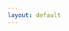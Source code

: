 ```yaml
---
layout: default
---
```





<script async src="https://telegram.org/js/telegram-widget.js?21" data-telegram-post="jhpark_official/17" data-width="100%"></script>


<script async src="https://telegram.org/js/telegram-widget.js?21" data-telegram-post="jhpark_official/14" data-width="100%"></script>



<script async src="https://telegram.org/js/telegram-widget.js?21" data-telegram-post="jhpark_official/10" data-width="100%"></script>



<script async src="https://telegram.org/js/telegram-widget.js?21" data-telegram-post="jhpark_official/9" data-width="100%"></script>




<script async src="https://telegram.org/js/telegram-widget.js?21" data-telegram-post="jhpark_official/8" data-width="100%"></script>



<script async src="https://telegram.org/js/telegram-widget.js?21" data-telegram-post="jhpark_official/7" data-width="100%"></script>




<script async src="https://telegram.org/js/telegram-widget.js?21" data-telegram-post="jhpark_official/6" data-width="100%"></script>




<script async src="https://telegram.org/js/telegram-widget.js?21" data-telegram-post="jhpark_official/5" data-width="100%"></script>





<script async src="https://telegram.org/js/telegram-widget.js?21" data-telegram-post="jhpark_official/4" data-width="100%"></script>





<script async src="https://telegram.org/js/telegram-widget.js?21" data-telegram-post="jhpark_official/3" data-width="100%"></script>





<script async src="https://telegram.org/js/telegram-widget.js?21" data-telegram-post="jhpark_official/2" data-width="100%"></script>










